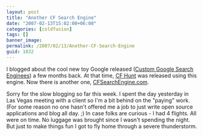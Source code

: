 ```yaml
---
layout: post
title: "Another CF Search Engine"
date: "2007-02-13T15:02:00+06:00"
categories: [coldfusion]
tags: []
banner_image: 
permalink: /2007/02/13/Another-CF-Search-Engine
guid: 1832
---
```


I blogged about the cool new toy Google released (<a href="http://ray.camdenfamily.com/index.cfm/2006/10/24/Custom-Google-Search-Engines">Custom Google Search Enginees</a>) a few months back. At that time, <a href="http://www.cfhunt.com">CF Hunt</a> was released using  this engine. Now there is another one, <a href="http://www.cfsearchengine.com/">CFSearchEngine.com</a>.

Sorry for the slow blogging so far this week. I spent the day yesterday in Las Vegas meeting with a client so I'm a bit behind on the "paying" work. (For some reason no one hasn't offered me a job to just write open source applications and blog all day. ;) In case folks are curious - I had 4 flights. All were on time. No luggage was brought since I wasn't spending the night. But just to make things fun I got to fly home through a severe thunderstorm.